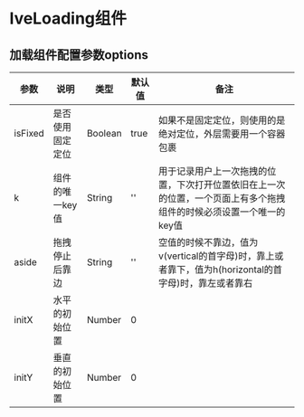 
# IveLoading组件
## 加载组件配置参数options
参数 | 说明 | 类型 | 默认值 | 备注
----|------|-----|------|-------
isFixed | 是否使用固定定位 | Boolean | true | 如果不是固定定位，则使用的是绝对定位，外层需要用一个容器包裹 
k | 组件的唯一key值 | String | '' | 用于记录用户上一次拖拽的位置，下次打开位置依旧在上一次的位置，一个页面上有多个拖拽组件的时候必须设置一个唯一的key值 
aside | 拖拽停止后靠边 | String | '' | 空值的时候不靠边，值为v(vertical的首字母)时，靠上或者靠下，值为h(horizontal的首字母)时，靠左或者靠右
initX | 水平的初始位置 | Number | 0 | 
initY | 垂直的初始位置 | Number | 0 | 


